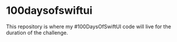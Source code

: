 # 100daysofswiftui
This repository is where my #100DaysOfSwiftUI code will live for the duration of the challenge.
